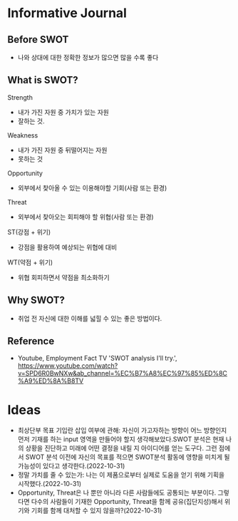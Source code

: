 # Informative Journal

## Before SWOT
- 나와 상대에 대한 정확한 정보가 많으면 많을 수록 좋다

## What is SWOT?
Strength
- 내가 가진 자원 중 가치가 있는 자원
- 잘하는 것.

Weakness
- 내가 가진 자원 중 뒤떨어지는 자원
- 못하는 것

Opportunity
- 외부에서 찾아올 수 있는 이용해야할 기회(사람 또는 환경)

Threat
- 외부에서 찾아오는 회피해야 할 위협(사람 또는 환경)

ST(강점 + 위기)
- 강점을 활용하여 예상되는 위협에 대비

WT(약점 + 위기)
- 위협 회피하면서 약점을 최소화하기


## Why SWOT?
- 취업 전 자신에 대한 이해를 넓힐 수 있는 좋은 방법이다. 



## Reference
- Youtube, Employment Fact TV 'SWOT analysis I'll try.', https://www.youtube.com/watch?v=SPD6R0BwNXw&ab_channel=%EC%B7%A8%EC%97%85%ED%8C%A9%ED%8A%B8TV



# Ideas
- 최상단부 목표 기입란 삽입 여부에 관해: 자신이 가고자하는 방향이 어느 방향인지 먼저 기재를 하는 input 영역을 만들어야 할지 생각해보았다.SWOT 분석은 현재 나의 상황을 진단하고 미래에 어떤 결정을 내릴 지 아이디어를 얻는 도구다. 그런 점에서 SWOT 분석 이전에 자신의 목표를 적으면 SWOT분석 활동에 영향을 미치게 될 가능성이 있다고 생각한다.(2022-10-31)
- 정말 가치를 줄 수 있는가: 나는 이 제품으로부터 실제로 도움을 얻기 위해 기획을 시작했다.(2022-10-31)
- Opportunity, Threat은 나 뿐만 아니라 다른 사람들에도 공통되는 부분이다. 그렇다면 다수의 사람들이 기재한 Opportunity, Threat을 함께 공유(집단지성)해서 위기와 기회를 함께 대처할 수 있지 않을까?(2022-10-31)